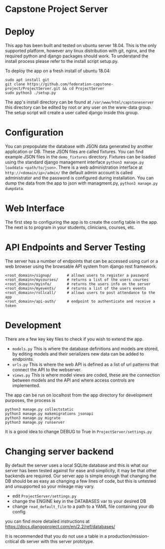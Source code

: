 # Capstone Project Server

# Deploy

This app has been built and tested on ubuntu server 18.04.
This is the only supported platform, however any linux distribution with git, nginx, and the required python and django packages should work.
To understand the install process please refer to the install script setup.py.

To deploy the app on a fresh install of ubuntu 18.04:

```
sudo apt install git
git clone https://github.com/federation-capstone-project/ProjectServer.git && cd ProjectServer
sudo python3 ./setup.py
```

The app's install directory can be found at `/var/www/html/capstoneserver` this directory can be edited by root or any user on the www-data group.
The setup script will create a user called django inside this group.

# Configuration

You can prepopulate the database with JSON data generated by another application or DB.
These JSON files are called fixtures.
You can find example JSON files in the `demo_fixtures` directory.
Fixtures can be loaded using the standard django management interface `python3 manage.py loaddata <path/to/json>`.
There is a web administration interface at `http://<domain/ip>/admin/` the default admin account is called administrator and the password is configured during installation.
You can dump the data from the app to json with managment.py, `python3 manage.py dumpdata`.

# Web Interface

The first step to configuring the app is to create the config table in the app.
The next is to program in your students, clinicians, courses, etc.

# API Endpoints and Server Testing

The server has a number of endpoints that can be accessed using curl or a web browser using the browsable API system from django rest framework.

```
<root_domain>/signup/		# allows users to register a password
<root_domain>/mycourses/	# returns a list of the users courses
<root_domain>/myinfo/		# returns the users info on the server
<root_domain>/myevents/		# returns a list of the users events
<root_domain>/rollcall/		# allows users to post attendance to the app
<root_domain>/api-auth/		# endpoint to authenticate and receive a token
```

# Development

There are a few key key files to check if you wish to extend the app.

* `models.py` This is where the database definitions and models are stored, by editing models and their serializers new data can be added to endpoints.
* `urls.py` This is where the web API is defined as a list of url patterns that connect the API to the webserver.
* `views.py` This is where model views are coded, these are the connection between models and the API and where access controls are implemented.

The app can be run on localhost from the app directory for development purposes, the process is

```
python3 manage.py collectstatic
python3 manage.py makemigrations jsonapi
python3 manage.py migrate
python3 manage.py runserver
```

It is a good idea to change DEBUG to True in `ProjectServer/settings.py`

# Changing server backend

By default the server uses a local SQLite database and this is what our server has been tested against for ease and simplicity, it may be that other backends are required.
Our server app is simple enough that changing the DB should be as easy as changing a few lines of code, but this is untested and unsupported so your mileage may vary.

* edit `ProjectServer/settings.py`
* change the ENGINE key in the DATABASES var to your desired DB
* change `read_default_file` to a path to a YAML file containing your db config

you can find more detailed instructions at <https://docs.djangoproject.com/en/2.2/ref/databases/>

It is recommended that you do not use a table in a production/mission-critical db server with this server prototype.

